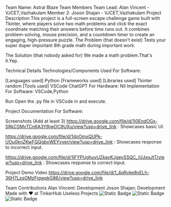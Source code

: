 Team Name: Astral Blaze
Team Members
Team Lead: Alan Vincent - VJCET,Vazhakulam
Member 2: Joson Shajan - VJCET,Vazhakulam
Project Description
This project is a full-screen escape challenge game built with Tkinter, where players solve two math problems and click the exact coordinate matching their answers before time runs out. 
It combines problem-solving, mouse precision, and a countdown timer to create an engaging, high-pressure puzzle.
The Problem (that doesn't exist)
Tests your super duper important 8th grade math during important work.

The Solution (that nobody asked for)
We made a math problem.That's it.Yep.

Technical Details
Technologies/Components Used
For Software:

[Languages used]
Python
[Frameworks used]
[Libraries used]
Tkinter
random
[Tools used]
VSCode
ChatGPT
For Hardware:
Nil
Implementation
For Software: VSCode,Python

Run
Open the .py file in VSCode in and execute.

Project Documentation
For Software:

Screenshots (Add at least 3)
https://drive.google.com/file/d/1j0EndOGx-SRkCSMvTCn6A3Y8jwOC9UXu/view?usp=drive_link : Showcases basic UI.

https://drive.google.com/file/d/1doOmxQUPk-UOu0knZKwFQQgbvWEYvver/view?usp=drive_link : Showcases response to incorrect input.

https://drive.google.com/file/d/1iFYPUghuvUZkavKJgeySSQC_jUJxoJtT/view?usp=drive_link : Showcases response to correct input.

Project Demo
Video
https://drive.google.com/file/d/1_4qRvke8vELh-36H7LzqGMzFjgwpkG86/view?usp=drive_link

Team Contributions
Alan Vincent: Development
Joson Shajan: Development
Made with ❤️ at TinkerHub Useless Projects
![Static Badge](https://img.shields.io/badge/TinkerHub-24?color=%23000000&link=https%3A%2F%2Fwww.tinkerhub.org%2F)
![Static Badge](https://img.shields.io/badge/UselessProject--25-25?link=https%3A%2F%2Fwww.tinkerhub.org%2Fevents%2FQ2Q1TQKX6Q%2FUseless%2520Projects)
![Static Badge](https://img.shields.io/badge/UselessProjects--25-25?link=https%3A%2F%2Fwww.tinkerhub.org%2Fevents%2FQ2Q1TQKX6Q%2FUseless%2520Projects)
